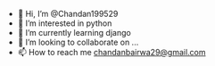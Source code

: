 - 👋 Hi, I’m @Chandan199529
- 👀 I’m interested in python
- 🌱 I’m currently learning django
- 💞️ I’m looking to collaborate on ...
- 📫 How to reach me chandanbairwa29@gmail.com

<!---
Chandan199529/Chandan199529 is a ✨ special ✨ repository because its `README.md` (this file) appears on your GitHub profile.
You can click the Preview link to take a look at your changes.
--->
